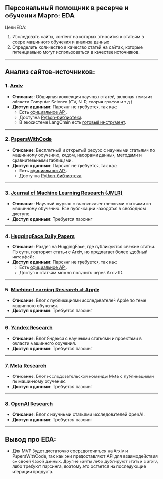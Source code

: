## Персональный помощник в ресерче и обучении Марго: EDA

Цели EDA: 
1. Исследовать сайты, контент на которых относится к статьям в сфере машинного обучения и анализа данных
2. Определить количество и качество статей на сайтах, которые потенциально могут использоваться в качестве источников.

---

## Анализ сайтов-источников:

### 1. **[Arxiv](https://arxiv.org/)**
- **Описание**: Обширная коллекция научных статей, включая темы из области Computer Science (CV, NLP, теория графов и т.д.).
- **Доступ к данным**: Парсинг не требуется, так как:
  - Есть [официальное API](https://info.arxiv.org/help/api/user-manual.html#arxiv-api-users-manual).
  - Доступна [Python-библиотека](https://pypi.org/project/arxiv/).
  - В экосистеме LangChain есть [готовый инструмент](https://python.langchain.com/api_reference/community/document_loaders/langchain_community.document_loaders.arxiv.ArxivLoader.html).

---

### 2. **[PapersWithCode](https://paperswithcode.com/)**
- **Описание**: Бесплатный и открытый ресурс с научными статьями по машинному обучению, кодом, наборами данных, методами и сравнительными таблицами.
- **Доступ к данным**: Парсинг не требуется, так как:
  - Есть [официальное API](https://paperswithcode.com/api/v1/docs/).
  - Доступна [Python-библиотека](https://github.com/paperswithcode/paperswithcode-client).

---

### 3. **[Journal of Machine Learning Research (JMLR)](https://www.jmlr.org/)**
- **Описание**: Научный журнал с высококачественными статьями по машинному обучению. Все публикации находятся в свободном доступе.
- **Доступ к данным**: Требуется парсинг
---

### 4. **[HuggingFace Daily Papers](https://huggingface.co/papers)**
- **Описание**: Раздел на HuggingFace, где публикуются свежие статьи. По сути, повторяет статьи с Arxiv, но предлагает более удобный интерфейс.
- **Доступ к данным**: Парсинг не требуется, так как:
  - Есть [официальное API](https://huggingface.co/docs/hub/api#paper-pages-api).
  - Доступ к статьям можно получить через Arxiv ID.

---

### 5. **[Machine Learning Research at Apple](https://machinelearning.apple.com/)**
- **Описание**: Блог с публикациями исследователей Apple по теме машинного обучения.
- **Доступ к данным**: Требуется парсинг

---

### 6. **[Yandex Research](https://research.yandex.com/)**
- **Описание**: Блог Яндекса с научными статьями и проектами в области машинного обучения.
- **Доступ к данным**: Требуется парсинг

---

### 7. **[Meta Research](https://research.facebook.com/blog/)**
- **Описание**: Блог исследовательской команды Meta с публикациями по машинному обучению.
- **Доступ к данным**: Требуется парсинг

---

### 8. **[OpenAI Research](https://openai.com/research/)**
- **Описание**: Блог с научными статьями исследователей OpenAI.
- **Доступ к данным**: Требуется парсинг

---

## Вывод про EDA:

- Для MVP будет достаточно сосредоточиться на Arxiv и PapersWithCode, так как они предоставляют API для взаимодействия со своей базой данных. Другие сайты либо дублируют статьи с arxiv, либо требуют парсинга, поэтому это остается на последующие итерации продукта.